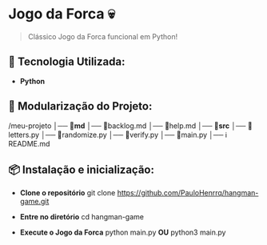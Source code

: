 # Jogo da Forca 💀

> Clássico Jogo da Forca funcional em Python!

## 🔨 Tecnologia Utilizada:
- **Python**

## 📁 Modularização do Projeto:
/meu-projeto
│── 📁**md**
    │── 📜backlog.md
    │── 📜help.md
│── 📁**src**
    │── 📜letters.py
    │── 📜randomize.py
    │── 📜verify.py
│── 📜main.py
│── ℹ README.md

## 📦 Instalação e inicialização:

- **Clone o repositório**
git clone https://github.com/PauloHenrrq/hangman-game.git

- **Entre no diretório**
cd hangman-game

- **Execute o Jogo da Forca**
python main.py **OU** python3 main.py
